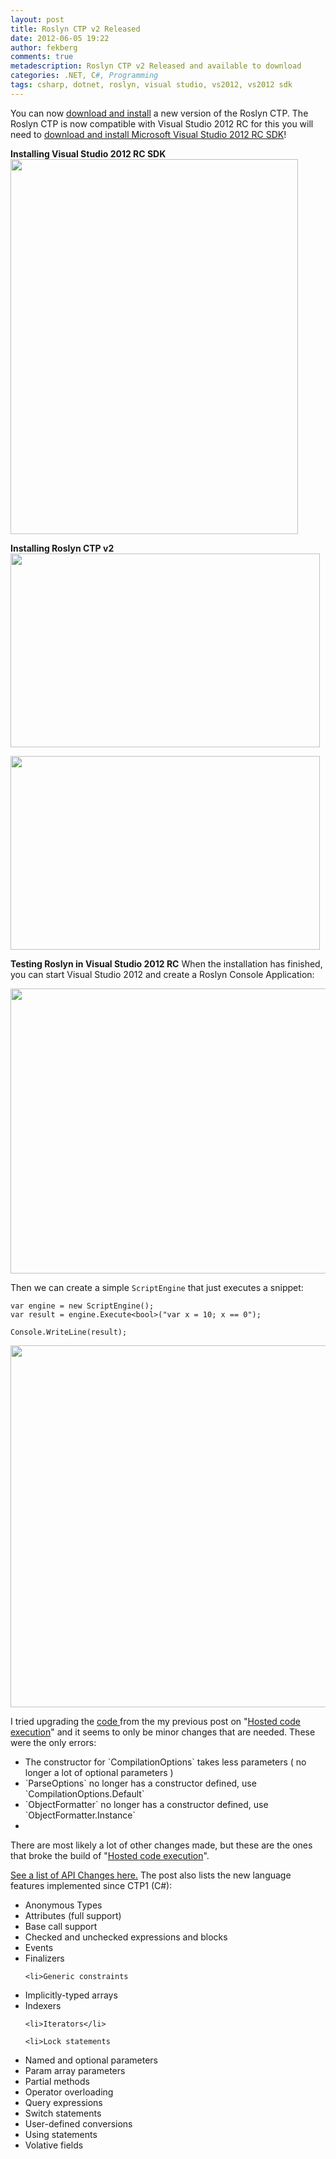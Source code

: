 ```yaml
---
layout: post
title: Roslyn CTP v2 Released
date: 2012-06-05 19:22
author: fekberg
comments: true
metadescription: Roslyn CTP v2 Released and available to download
categories: .NET, C#, Programming
tags: csharp, dotnet, roslyn, visual studio, vs2012, vs2012 sdk
---
```

You can now <a href="http://www.microsoft.com/en-us/download/details.aspx?id=27746">download and install</a> a new version of the Roslyn CTP. The Roslyn CTP is now compatible with Visual Studio 2012 RC for this you will need to <a href="http://www.microsoft.com/en-us/download/details.aspx?id=29930">download and install Microsoft Visual Studio 2012 RC SDK</a>!<!--excerpt-->

<strong>Installing Visual Studio 2012 RC SDK</strong>
<a href="https://cdn.filipekberg.se/fekberg-blog/wp-content/uploads/2012/06/1.png"><img src="https://cdn.filipekberg.se/fekberg-blog/wp-content/uploads/2012/06/1.png" alt="" title="Installing Visual Studio 2012 RC SDK" width="460" height="600" class="aligncenter size-full wp-image-862" /></a>

<strong>Installing Roslyn CTP v2</strong>
<a href="https://cdn.filipekberg.se/fekberg-blog/wp-content/uploads/2012/06/2.png"><img src="https://cdn.filipekberg.se/fekberg-blog/wp-content/uploads/2012/06/2.png" alt="" title="Installing Roslyn CTP v2" width="495" height="310" class="aligncenter size-full wp-image-863" /></a>

<a href="https://cdn.filipekberg.se/fekberg-blog/wp-content/uploads/2012/06/21.png"><img src="https://cdn.filipekberg.se/fekberg-blog/wp-content/uploads/2012/06/21.png" alt="" title="Installation of Roslyn CTP v2 complete" width="495" height="310" class="aligncenter size-full wp-image-864" /></a>

<strong>Testing Roslyn in Visual Studio 2012 RC</strong>
When the installation has finished, you can start Visual Studio 2012 and create a Roslyn Console Application:

<a href="https://cdn.filipekberg.se/fekberg-blog/wp-content/uploads/2012/06/3.png"><img src="https://cdn.filipekberg.se/fekberg-blog/wp-content/uploads/2012/06/3.png" alt="" title="Creating a Roslyn Console Application" width="800" height="456" class="aligncenter size-full wp-image-865" /></a>

Then we can create a simple `ScriptEngine` that just executes a snippet:

	var engine = new ScriptEngine();
	var result = engine.Execute<bool>("var x = 10; x == 0");

	Console.WriteLine(result);

<a href="https://cdn.filipekberg.se/fekberg-blog/wp-content/uploads/2012/06/4.png"><img src="https://cdn.filipekberg.se/fekberg-blog/wp-content/uploads/2012/06/4.png" alt="" title="Executing a code snippet with Roslyn" width="864" height="579" class="aligncenter size-full wp-image-867" /></a>

I tried upgrading the <a href="https://github.com/fekberg/Roslyn-Hosted-Execution">code </a>from the my previous post on "<a href="https://www.filipekberg.se/2011/12/08/hosted-execution-of-smaller-code-snippets-with-roslyn/">Hosted code execution</a>" and it seems to only be minor changes that are needed. These were the only errors:

<ul>
	<li>The constructor for `CompilationOptions` takes less parameters ( no longer a lot of optional parameters )</li>
	<li>`ParseOptions` no longer has a constructor defined, use `CompilationOptions.Default`</li>
	<li>`ObjectFormatter` no longer has a constructor defined, use `ObjectFormatter.Instance`<li></ul>

There are most likely a lot of other changes made, but these are the ones that broke the build of "<a href="https://www.filipekberg.se/2011/12/08/hosted-execution-of-smaller-code-snippets-with-roslyn/">Hosted code execution</a>".

<a href="http://social.msdn.microsoft.com/Forums/en-US/roslyn/thread/2341e1f5-ce2e-48ff-93d6-bdd1bdbabd81">See a list of API Changes here.</a> The post also lists the new language features implemented since CTP1 (C#):

<ul>
	<li>Anonymous Types
</li>
	<li>Attributes (full support)
</li>
	<li>Base call support
</li>
	<li>Checked and unchecked expressions and blocks
</li>
	<li>Events
</li>
	<li>Finalizers</li>

	<li>Generic constraints
</li>
	<li>Implicitly-typed arrays
</li>
	<li>Indexers</li>

	<li>Iterators</li>

	<li>Lock statements
</li>
	<li>Named and optional parameters
</li>
	<li>Param array parameters
</li>
	<li>Partial methods
</li>
	<li>Operator overloading
</li>
	<li>Query expressions
</li>
	<li>Switch statements
</li>
	<li>User-defined conversions
</li>
	<li>Using statements
</li>
	<li>Volative fields</li>
</ul>